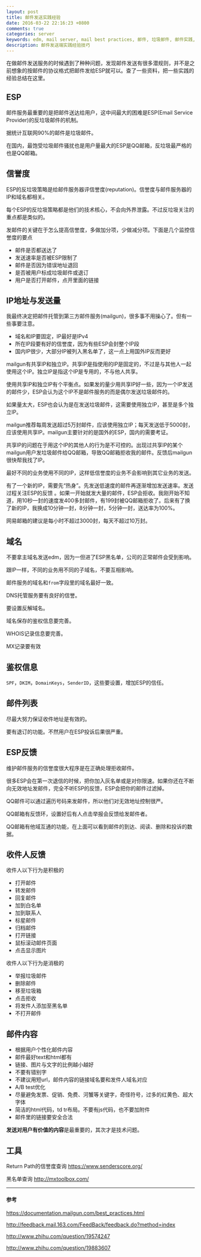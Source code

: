 ```yaml
---
layout: post
title: 邮件发送实践经验
date: 2016-03-22 22:16:23 +0800
comments: true
categories: server
keywords: edm, mail server, mail best practices, 邮件, 垃圾邮件, 邮件实践, 邮件发送, 邮件经验
description: 邮件发送端实践经验技巧
---
```


在做邮件发送服务的时候遇到了种种问题，发现邮件发送有很多潜规则，并不是之前想象的按邮件的协议格式把邮件发给ESP就可以。查了一些资料，把一些实践的经验总结在这里。

## ESP

邮件服务最重要的是把邮件送达给用户，这中间最大的困难是ESP(Email Service Provider)的反垃圾邮件的机制。

据统计互联网90%的邮件是垃圾邮件。

在国内，最饱受垃圾邮件骚扰也是用户量最大的ESP是QQ邮箱，反垃圾最严格的也是QQ邮箱。

## 信誉度

ESP的反垃圾策略是给邮件服务器评信誉度(reputation)。信誉度与邮件服务器的IP和域名都相关。

每个ESP的反垃圾策略都是他们的技术核心，不会向外界泄露。不过反垃圾关注的重点都是类似的。

发邮件的关键在于怎么提高信誉度，多做加分项，少做减分项。下面是几个监控信誉度的要点

* 邮件是否都送达了
* 发送速率是否被ESP限制了
* 邮件是否因为错误地址退回
* 是否被用户标成垃圾邮件或退订
* 用户是否打开邮件，点开里面的链接

## IP地址与发送量

我最终决定把邮件托管到第三方邮件服务(mailgun)，很多事不用操心了。但有一些事要注意。

* 域名和IP要固定，IP最好是IPv4
* 所在IP段要有好的信誉度，因为有些ESP会封整个IP段
* 国内IP很少，大部分IP被列入黑名单了，这一点上用国外IP反而更好

mailgun有共享IP和独立IP。共享IP是指使用的IP是固定的，不过是与其他人一起使用这个IP。独立IP是指这个IP是专用的，不与他人共享。

使用共享IP和独立IP有个平衡点。如果发的量少用共享IP好一些，因为一个IP发送的邮件少，ESP会认为这个IP不是邮件服务的而是偶尔发送垃圾邮件的。

如果量太大，ESP也会认为是在发送垃圾邮件，这需要使用独立IP，甚至是多个独立IP。

mailgun推荐每周发送超过5万封邮件，应该使用独立IP；每天发送低于5000封，应该使用共享IP。mailgun主要针对的是国外的ESP，国内的需要考证。

共享IP的问题在于用这个IP的其他人的行为是不可控的。出现过共享IP的某个mailgun用户发垃圾邮件给QQ邮箱，导致QQ邮箱拒收我的邮件。反馈后mailgun很快帮我找了IP。

最好不同的业务使用不同的IP，这样低信誉度的业务不会影响到其它业务的发送。

有了一个新的IP，需要先“热身”。先发送低速度的邮件再逐渐增加发送速率。发送过程关注ESP的反馈
。如果一开始就发大量的邮件，ESP会拒收。我刚开始不知道，用10秒一封的速度发400多封邮件，有199封被QQ邮箱拒收了。后来有了换了新的IP，我换成10分钟一封，8分钟一封，5分钟一封，送达率为100%。

网易邮箱的建议是每小时不超过3000封，每天不超过10万封。

## 域名

不要拿主域名发送edm，因为一但进了ESP黑名单，公司的正常邮件会受到影响。

跟IP一样，不同的业务用不同的子域名，不要互相影响。

邮件服务的域名和`from`字段里的域名最好一致。

DNS托管服务要有良好的信誉。

要设置反解域名。

域名保存的鉴权信息要完善。

WHOIS记录信息要完善。

MX记录要有效

## 鉴权信息

`SPF`，`DKIM`，`DomainKeys`，`SenderID`，这些要设置，增加ESP的信任。

## 邮件列表

尽最大努力保证收件地址是有效的。

要有退订的功能。不然用户在ESP投诉后果很严重。

## ESP反馈

维护邮件服务的信誉度很大程序是在正确处理拒收邮件。

很多ESP会在第一次退信的时候，把你加入灰名单或是对你限速。如果你还在不断向无效地址发邮件，完全不听ESP的反馈，ESP会把你的邮件过滤掉。

QQ邮件可以通过遍历号码来发邮件，所以他们对无效地址控制很严。

QQ邮箱有反馈环，设置好后有人点击举报会反馈给发邮件者。

QQ邮箱有他域互通的功能，在上面可以看到邮件的到达、阅读、删除和投诉的数据。

## 收件人反馈

收件人以下行为是积极的

* 打开邮件
* 转发邮件
* 回复邮件
* 加到白名单
* 加到联系人
* 标星邮件
* 归档邮件
* 打开链接
* 鼠标滚动邮件页面
* 点击显示图片

收件人以下行为是消极的

* 举报垃圾邮件
* 删除邮件
* 移至垃圾箱
* 点击拒收
* 将发件人添加至黑名单
* 不打开邮件

## 邮件内容

* 根据用户个性化邮件内容
* 邮件最好text和html都有
* 链接、图片与文字的比例越小越好
* 不要有错别字
* 不建议用短url，邮件内容的链接域名要和发件人域名对应
* A/B test优化
* 尽量避免发票、促销、免费、河蟹等关键字，奇怪符号，过多的红黄色、超大字体
* 简洁的html代码，td tr布局。不要有js代码，也不要加附件
* 邮件里的链接要安全合法

**发送对用户有价值的内容**是最重要的，其次才是技术问题。

## 工具

Return Path的信誉度查询 https://www.senderscore.org/

黑名单查询 http://mxtoolbox.com/

----

#### 参考

https://documentation.mailgun.com/best_practices.html

http://feedback.mail.163.com/FeedBack/feedback.do?method=index

http://www.zhihu.com/question/19574247

http://www.zhihu.com/question/19883607


